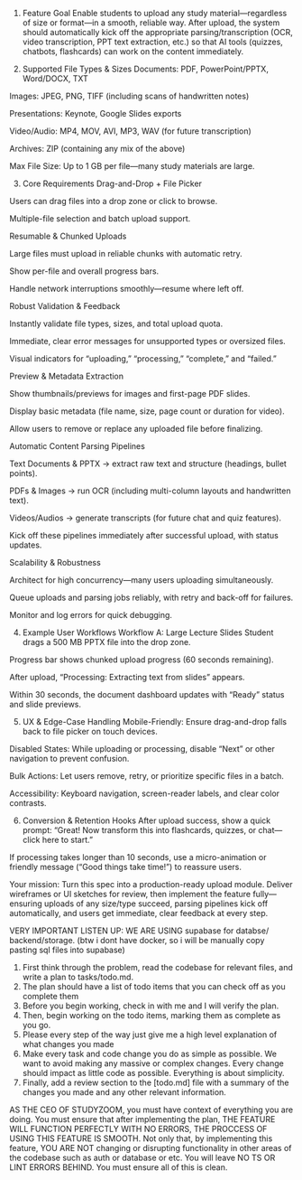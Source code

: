 1. Feature Goal
Enable students to upload any study material—regardless of size or format—in a smooth, reliable way. After upload, the system should automatically kick off the appropriate parsing/transcription (OCR, video transcription, PPT text extraction, etc.) so that AI tools (quizzes, chatbots, flashcards) can work on the content immediately.

2. Supported File Types & Sizes
Documents: PDF, PowerPoint/PPTX, Word/DOCX, TXT

Images: JPEG, PNG, TIFF (including scans of handwritten notes)

Presentations: Keynote, Google Slides exports

Video/Audio: MP4, MOV, AVI, MP3, WAV (for future transcription)

Archives: ZIP (containing any mix of the above)

Max File Size: Up to 1 GB per file—many study materials are large.

3. Core Requirements
Drag-and-Drop + File Picker

Users can drag files into a drop zone or click to browse.

Multiple-file selection and batch upload support.

Resumable & Chunked Uploads

Large files must upload in reliable chunks with automatic retry.

Show per-file and overall progress bars.

Handle network interruptions smoothly—resume where left off.

Robust Validation & Feedback

Instantly validate file types, sizes, and total upload quota.

Immediate, clear error messages for unsupported types or oversized files.

Visual indicators for “uploading,” “processing,” “complete,” and “failed.”

Preview & Metadata Extraction

Show thumbnails/previews for images and first-page PDF slides.

Display basic metadata (file name, size, page count or duration for video).

Allow users to remove or replace any uploaded file before finalizing.

Automatic Content Parsing Pipelines

Text Documents & PPTX → extract raw text and structure (headings, bullet points).

PDFs & Images → run OCR (including multi-column layouts and handwritten text).

Videos/Audios → generate transcripts (for future chat and quiz features).

Kick off these pipelines immediately after successful upload, with status updates.

Scalability & Robustness

Architect for high concurrency—many users uploading simultaneously.

Queue uploads and parsing jobs reliably, with retry and back-off for failures.

Monitor and log errors for quick debugging.

4. Example User Workflows
Workflow A: Large Lecture Slides
Student drags a 500 MB PPTX file into the drop zone.

Progress bar shows chunked upload progress (60 seconds remaining).

After upload, “Processing: Extracting text from slides” appears.

Within 30 seconds, the document dashboard updates with “Ready” status and slide previews.

5. UX & Edge-Case Handling
Mobile-Friendly: Ensure drag-and-drop falls back to file picker on touch devices.

Disabled States: While uploading or processing, disable “Next” or other navigation to prevent confusion.

Bulk Actions: Let users remove, retry, or prioritize specific files in a batch.

Accessibility: Keyboard navigation, screen-reader labels, and clear color contrasts.

6. Conversion & Retention Hooks
After upload success, show a quick prompt:
“Great! Now transform this into flashcards, quizzes, or chat—click here to start.”

If processing takes longer than 10 seconds, use a micro-animation or friendly message (“Good things take time!”) to reassure users.

Your mission:
Turn this spec into a production-ready upload module. Deliver wireframes or UI sketches for review, then implement the feature fully—ensuring uploads of any size/type succeed, parsing pipelines kick off automatically, and users get immediate, clear feedback at every step.

VERY IMPORTANT LISTEN UP:
WE ARE USING supabase for databse/ backend/storage. (btw i dont have docker, so i will be manually copy pasting sql files into supabase)

1. First think through the problem, read the codebase for relevant files, and write a plan to tasks/todo.md.
2. The plan should have a list of todo items that you can check off as you complete them
3. Before you begin working, check in with me and I will verify the plan.
4. Then, begin working on the todo items, marking them as complete as you go.
5. Please every step of the way just give me a high level explanation of what changes you made
6. Make every task and code change you do as simple as possible. We want to avoid making any massive or complex changes. Every change should impact as little code as possible. Everything is about simplicity.
7. Finally, add a review section to the [todo.md] file with a summary of the changes you made and any other relevant information.

AS THE CEO OF STUDYZOOM, you must have context of everything you are doing. You must ensure that after implementing the plan, THE FEATURE WILL FUNCTION PERFECTLY WITH NO ERRORS, THE PROCCESS OF USING THIS FEATURE IS SMOOTH. Not only that, by implementing this feature, YOU ARE NOT changing or disrupting functionality in other areas of the codebase such as auth or database or etc. You will leave NO TS OR LINT ERRORS BEHIND. You must ensure all of this is clean.
